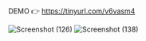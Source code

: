 DEMO 👉 https://tinyurl.com/v6vasm4

![Screenshot (126)](https://user-images.githubusercontent.com/78655439/119960214-5bd24680-bfc2-11eb-9fce-b8b667c95f2b.png)
![Screenshot (138)](https://user-images.githubusercontent.com/78655439/119960230-612f9100-bfc2-11eb-88e8-7a224585fb45.png)

